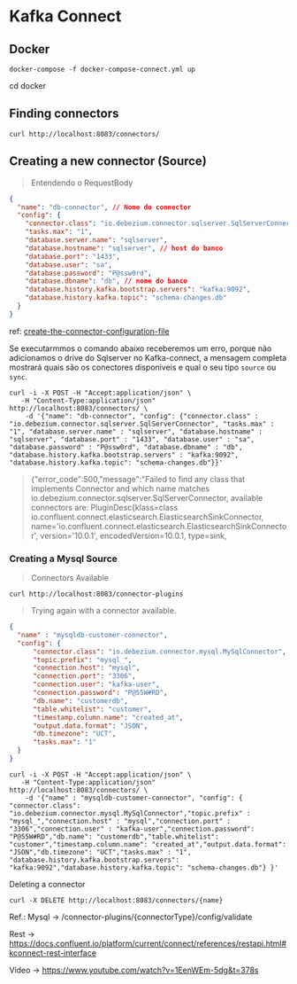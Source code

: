 # Kafka Connect

## Docker 

````shell
docker-compose -f docker-compose-connect.yml up
````
cd docker

## Finding connectors

```shell
curl http://localhost:8083/connectors/
```

## Creating a new connector (Source)

> Entendendo o RequestBody

```json
{
  "name": "db-connector", // Nome do connector
  "config": {
    "connector.class": "io.debezium.connector.sqlserver.SqlServerConnector", // Drive 
    "tasks.max": "1", 
    "database.server.name": "sqlserver", 
    "database.hostname": "sqlserver", // host do banco
    "database.port": "1433", 
    "database.user": "sa", 
    "database.password": "P@ssw0rd",
    "database.dbname": "db", // nome do banco
    "database.history.kafka.bootstrap.servers": "kafka:9092",
    "database.history.kafka.topic": "schema-changes.db"
  }
}
```
ref: [create-the-connector-configuration-file](https://docs.confluent.io/cloud/current/connectors/cc-mysql-source.html#step-3-create-the-connector-configuration-file)

Se executarmmos o comando abaixo receberemos um erro, porque não adicionamos o drive do Sqlserver no Kafka-connect, a mensagem completa mostrará quais são os conectores disponiveis e qual o seu tipo `source` ou `sync`.

```shell 
curl -i -X POST -H "Accept:application/json" \
   -H "Content-Type:application/json" http://localhost:8083/connectors/ \
    -d '{"name": "db-connector", "config": {"connector.class" : "io.debezium.connector.sqlserver.SqlServerConnector", "tasks.max" : "1", "database.server.name" : "sqlserver", "database.hostname" : "sqlserver", "database.port" : "1433", "database.user" : "sa", "database.password" : "P@ssw0rd", "database.dbname" : "db", "database.history.kafka.bootstrap.servers" : "kafka:9092", "database.history.kafka.topic": "schema-changes.db"}}'
```

> {"error_code":500,"message":"Failed to find any class that implements Connector and which
>   name matches io.debezium.connector.sqlserver.SqlServerConnector, available connectors are:
> PluginDesc{klass=class io.confluent.connect.elasticsearch.ElasticsearchSinkConnector,
> name='io.confluent.connect.elasticsearch.ElasticsearchSinkConnector', version='10.0.1', encodedVersion=10.0.1, type=sink,

### Creating a Mysql Source

> Connectors Available

````shell
curl http://localhost:8083/connector-plugins
````

> Trying again with a connector available. 

```json
{
  "name" : "mysqldb-customer-connector",
  "config": {
      "connector.class": "io.debezium.connector.mysql.MySqlConnector",
      "topic.prefix": "mysql_",
      "connection.host": "mysql",
      "connection.port": "3306",
      "connection.user": "kafka-user",
      "connection.password": "P@55W#RD",
      "db.name": "customerdb",
      "table.whitelist": "customer",
      "timestamp.column.name": "created_at",
      "output.data.format": "JSON",
      "db.timezone": "UCT",
      "tasks.max": "1"
  }
}
```

```shell
curl -i -X POST -H "Accept:application/json" \
   -H "Content-Type:application/json" http://localhost:8083/connectors/ \
    -d '{"name" : "mysqldb-customer-connector", "config": { "connector.class": "io.debezium.connector.mysql.MySqlConnector","topic.prefix" : "mysql_","connection.host" : "mysql","connection.port" : "3306","connection.user" : "kafka-user","connection.password": "P@55W#RD","db.name": "customerdb","table.whitelist": "customer","timestamp.column.name": "created_at","output.data.format": "JSON","db.timezone": "UCT","tasks.max" : "1", "database.history.kafka.bootstrap.servers": "kafka:9092","database.history.kafka.topic": "schema-changes.db"} }'
```



Deleting a connector

```shell
curl -X DELETE http://localhost:8083/connectors/{name}
```


Ref.: 
Mysql -> /connector-plugins/{connectorType}/config/validate   

Rest -> https://docs.confluent.io/platform/current/connect/references/restapi.html#kconnect-rest-interface   

Video -> https://www.youtube.com/watch?v=1EenWEm-5dg&t=378s       
